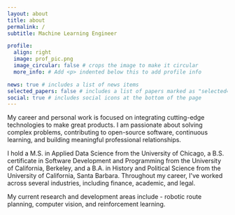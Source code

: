 ```yaml
---
layout: about
title: about
permalink: /
subtitle: Machine Learning Engineer

profile:
  align: right
  image: prof_pic.png
  image_circular: false # crops the image to make it circular
  more_info: # Add <p> indented below this to add profile info

news: true # includes a list of news items
selected_papers: false # includes a list of papers marked as "selected={true}"
social: true # includes social icons at the bottom of the page
---
```


My career and personal work is focused on integrating cutting-edge technologies to make great products. I am passionate about solving complex problems, contributing to open-source software, continuous learning, and building meaningful professional relationships.

I hold a M.S. in Applied Data Science from the University of Chicago, a B.S. certificate in Software Development and Programming from the University of California, Berkeley, and a B.A. in History and Political Science from the University of California, Santa Barbara. Throughout my career, I've worked across several industries, including finance, academic, and legal.

My current research and development areas include - robotic route planning, computer vision, and reinforcement learning.

